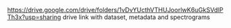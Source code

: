 https://drive.google.com/drive/folders/1vDvYUcthVTHUJoorlwK6uGkSVdlPTh3x?usp=sharing
drive link with dataset, metadata and spectrograms
